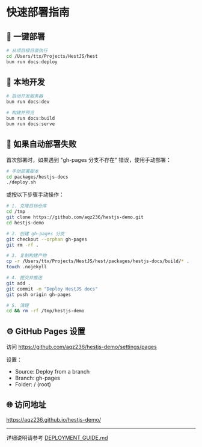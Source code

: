 # 快速部署指南

## 🚀 一键部署

```bash
# 从项目根目录执行
cd /Users/ttx/Projects/HestJS/hest
bun run docs:deploy
```

## 📝 本地开发

```bash
# 启动开发服务器
bun run docs:dev

# 构建并预览
bun run docs:build
bun run docs:serve
```

## 🔧 如果自动部署失败

首次部署时，如果遇到 "gh-pages 分支不存在" 错误，使用手动部署：

```bash
# 手动部署脚本
cd packages/hestjs-docs
./deploy.sh
```

或按以下步骤手动操作：

```bash
# 1. 克隆目标仓库
cd /tmp
git clone https://github.com/aqz236/hestjs-demo.git
cd hestjs-demo

# 2. 创建 gh-pages 分支
git checkout --orphan gh-pages
git rm -rf .

# 3. 复制构建产物
cp -r /Users/ttx/Projects/HestJS/hest/packages/hestjs-docs/build/* .
touch .nojekyll

# 4. 提交并推送
git add .
git commit -m "Deploy HestJS docs"
git push origin gh-pages

# 5. 清理
cd && rm -rf /tmp/hestjs-demo
```

## ⚙️ GitHub Pages 设置

访问 https://github.com/aqz236/hestjs-demo/settings/pages

设置：
- Source: Deploy from a branch
- Branch: gh-pages
- Folder: / (root)

## 🌐 访问地址

https://aqz236.github.io/hestjs-demo/

---

详细说明请参考 [DEPLOYMENT_GUIDE.md](./DEPLOYMENT_GUIDE.md)
